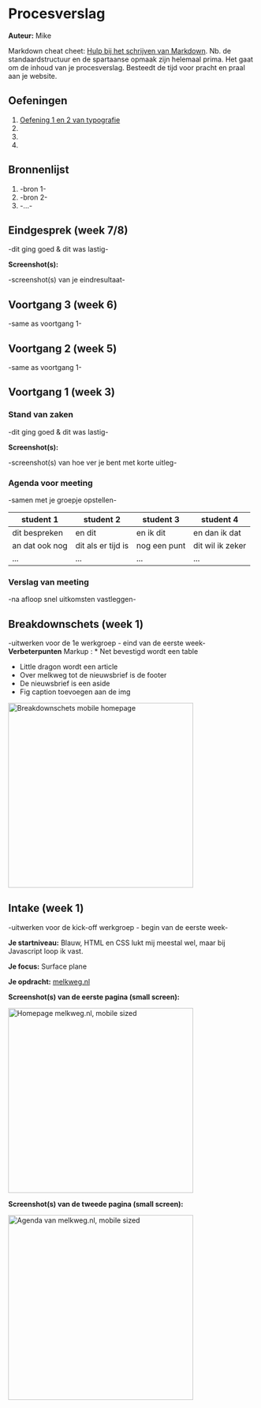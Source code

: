 # Procesverslag
**Auteur:** Mike

Markdown cheat cheet: [Hulp bij het schrijven van Markdown](https://github.com/adam-p/markdown-here/wiki/Markdown-Cheatsheet). Nb. de standaardstructuur en de spartaanse opmaak zijn helemaal prima. Het gaat om de inhoud van je procesverslag. Besteedt de tijd voor pracht en praal aan je website.

## Oefeningen
1. [Oefening 1 en 2 van typografie](https://codepen.io/fr3akybeakylike/pen/JjKegmY)
2.
3.
4.

## Bronnenlijst
1. -bron 1-
2. -bron 2-
3. -...-



## Eindgesprek (week 7/8)

-dit ging goed & dit was lastig-

**Screenshot(s):**

-screenshot(s) van je eindresultaat-



## Voortgang 3 (week 6)

-same as voortgang 1-



## Voortgang 2 (week 5)

-same as voortgang 1-



## Voortgang 1 (week 3)

### Stand van zaken

-dit ging goed & dit was lastig-

**Screenshot(s):**

-screenshot(s) van hoe ver je bent met korte uitleg-

### Agenda voor meeting

-samen met je groepje opstellen-

| student 1      | student 2          | student 3    | student 4        |
| ---            | ---                | ---          | ---              |
| dit bespreken  | en dit             | en ik dit    | en dan ik dat    |
| an dat ook nog | dit als er tijd is | nog een punt | dit wil ik zeker |
| ...            | ...                | ...          | ...              |

### Verslag van meeting

-na afloop snel uitkomsten vastleggen-



## Breakdownschets (week 1)

-uitwerken voor de 1e werkgroep - eind van de eerste week-
**Verbeterpunten**
 Markup : * Net bevestigd wordt een table
 * Little dragon wordt een article
 * Over melkweg tot de nieuwsbrief is de footer
 * De nieuwsbrief is een aside
 * Fig caption toevoegen aan de img

<img src="images/breakdown-schets-Melkweg-homepage.png" width="375px" alt="Breakdownschets mobile homepage">


## Intake (week 1)
-uitwerken voor de kick-off werkgroep - begin van de eerste week-

**Je startniveau:** Blauw, HTML en CSS lukt mij meestal wel, maar bij Javascript loop ik vast.

**Je focus:** Surface plane

**Je opdracht:** [melkweg.nl](melkweg.nl)


**Screenshot(s) van de eerste pagina (small screen):**

<img src="images/melkweg-homepage-mobile.png" width="375px" alt="Homepage melkweg.nl, mobile sized">

**Screenshot(s) van de tweede pagina (small screen):**

<img src="images/melkweg-agenda-mobile.png" width="375px" alt="Agenda van melkweg.nl, mobile sized">
